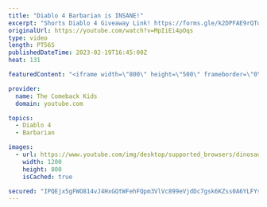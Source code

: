 ```yaml
---
title: "Diablo 4 Barbarian is INSANE!"
excerpt: "Shorts Diablo 4 Giveaway Link! https://forms.gle/k2DPFAE9rQTo1Yzt7."
originalUrl: https://youtube.com/watch?v=MpIiEi4pOqs
type: video
length: PT56S
publishedDateTime: 2023-02-19T16:45:00Z
heat: 131

featuredContent: "<iframe width=\"800\" height=\"500\" frameborder=\"0\" src=\"https://www.youtube.com/embed/MpIiEi4pOqs\" allow=\"accelerometer; autoplay; encrypted-media; gyroscope; picture-in-picture\" allowfullscreen></iframe>"

provider:
  name: The Comeback Kids
  domain: youtube.com

topics:
  - Diablo 4
  - Barbarian

images:
  - url: https://www.youtube.com/img/desktop/supported_browsers/dinosaur.png
    width: 1200
    height: 800
    isCached: true

secured: "IPQEjx5gFWO814vJ4HxGQtWFehFQpm3VlVc899eVjdDc7gsk6KZss0A6YLFYsuVHfmTpgIAVrLqh/+j3XzSBra3EKYzIE4uXFNfzoM0ATPt21Fd6PbuCjxADZUv7kXNOOcMRZLBBT7Y+gG7XwgGCjfdR19Ko5AwpK7zfp7hPOT+dZ0U7BQnSZ/fiVDj+3A+vAGAEqrelJ5R6HCVUhuU4QAdKr1wqBwT92R1nmpe/PveKdQg86LPzB2aNVBEcrIanj2trF4Ted/mEMfo0jlczKmx96DF1pZnrBJNscGtD9Vo9PINBdXggXPl89ArSlXP9eqKmXlGZRXR15vcc0YrUZVuJ2MBv/VNeJ0ue7JlxXb/WCONk5le48BhsWQagKnv3UJDyn9TcdAtZFYh03+DDsV7OcslXL4yNhtsoNHM3j04=;Nn45tt8erA1j7mQg4iqt1A=="
---
```


